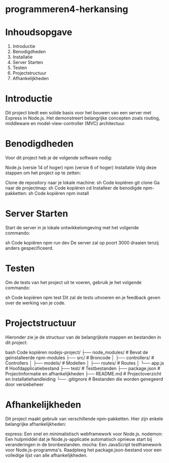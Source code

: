 # programmeren4-herkansing

# Inhoudsopgave
1. Introductie
2. Benodigdheden
3. Installatie
4. Server Starten
5. Testen
6. Projectstructuur
7. Afhankelijkheden

# Introductie
Dit project biedt een solide basis voor het bouwen van een server met Express in Node.js. Het demonstreert belangrijke concepten zoals routing, middleware en model-view-controller (MVC) architectuur.

# Benodigdheden
Voor dit project heb je de volgende software nodig:

Node.js (versie 14 of hoger)
npm (versie 6 of hoger)
Installatie
Volg deze stappen om het project op te zetten:

Clone de repository naar je lokale machine:
sh
Code kopiëren
git clone <repository-url>
Ga naar de projectmap:
sh
Code kopiëren
cd <project-map>
Installeer de benodigde npm-pakketten:
sh
Code kopiëren
npm install

# Server Starten
Start de server in je lokale ontwikkelomgeving met het volgende commando:

sh
Code kopiëren
npm run dev
De server zal op poort 3000 draaien tenzij anders gespecificeerd.

# Testen
Om de tests van het project uit te voeren, gebruik je het volgende commando:

sh
Code kopiëren
npm test
Dit zal de tests uitvoeren en je feedback geven over de werking van je code.

# Projectstructuur
Hieronder zie je de structuur van de belangrijkste mappen en bestanden in dit project:

bash
Code kopiëren
nodejs-project/
├── node_modules/           # Bevat de geïnstalleerde npm-modules
├── src/                    # Broncode
│   ├── controllers/        # Controllers
│   ├── models/             # Modellen
│   ├── routes/             # Routes
│   └── app.js              # Hoofdapplicatiebestand
├── test/                   # Testbestanden
├── package.json            # Projectinformatie en afhankelijkheden
├── README.md               # Projectoverzicht en installatiehandleiding
└── .gitignore              # Bestanden die worden genegeerd door versiebeheer
# Afhankelijkheden
Dit project maakt gebruik van verschillende npm-pakketten. Hier zijn enkele belangrijke afhankelijkheden:

express: Een snel en minimalistisch webframework voor Node.js.
nodemon: Een hulpmiddel dat je Node.js-applicatie automatisch opnieuw start bij veranderingen in de bronbestanden.
mocha: Een JavaScript testframework voor Node.js-programma's.
Raadpleeg het package.json-bestand voor een volledige lijst van alle afhankelijkheden.

